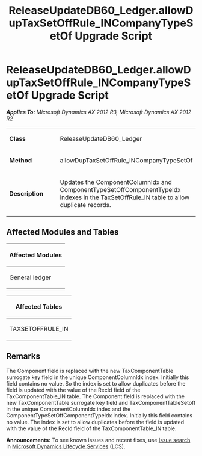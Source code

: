 ﻿---
title: ReleaseUpdateDB60_Ledger.allowDupTaxSetOffRule_INCompanyTypeSetOf Upgrade Script
TOCTitle: ReleaseUpdateDB60_Ledger.allowDupTaxSetOffRule_INCompanyTypeSetOf Upgrade Script
ms:assetid: f7d1d52b-4582-d33f-cf6d-7c47ffee7bbd
ms:mtpsurl: https://msdn.microsoft.com/en-us/library/JJ737617(v=AX.60)
ms:contentKeyID: 49712310
ms.date: 05/18/2015
mtps_version: v=AX.60
---

# ReleaseUpdateDB60\_Ledger.allowDupTaxSetOffRule\_INCompanyTypeSetOf Upgrade Script 


_**Applies To:** Microsoft Dynamics AX 2012 R3, Microsoft Dynamics AX 2012 R2_

<table>
<colgroup>
<col style="width: 50%" />
<col style="width: 50%" />
</colgroup>
<tbody>
<tr class="odd">
<td><p><strong>Class</strong></p></td>
<td><p>ReleaseUpdateDB60_Ledger</p></td>
</tr>
<tr class="even">
<td><p><strong>Method</strong></p></td>
<td><p>allowDupTaxSetOffRule_INCompanyTypeSetOf</p></td>
</tr>
<tr class="odd">
<td><p><strong>Description</strong></p></td>
<td><p>Updates the ComponentColumnIdx and ComponentTypeSetOffComponentTypeIdx indexes in the TaxSetOffRule_IN table to allow duplicate records.</p></td>
</tr>
</tbody>
</table>


## Affected Modules and Tables

<table>
<colgroup>
<col style="width: 100%" />
</colgroup>
<thead>
<tr class="header">
<th><p>Affected Modules</p></th>
</tr>
</thead>
<tbody>
<tr class="odd">
<td><p>General ledger</p></td>
</tr>
</tbody>
</table>


<table>
<colgroup>
<col style="width: 100%" />
</colgroup>
<thead>
<tr class="header">
<th><p>Affected Tables</p></th>
</tr>
</thead>
<tbody>
<tr class="odd">
<td><p>TAXSETOFFRULE_IN</p></td>
</tr>
</tbody>
</table>


## Remarks

The Component field is replaced with the new TaxComponentTable surrogate key field in the unique ComponentColumnIdx index. Initially this field contains no value. So the index is set to allow duplicates before the field is updated with the value of the RecId field of the TaxComponentTable\_IN table. The Component field is replaced with the new TaxComponentTable surrogate key field and TaxComponentTableSetoff in the unique ComponentColumnIdx index and the ComponentTypeSetOffComponentTypeIdx index. Initially this field contains no value. The index is set to allow duplicates before the field is updated with the value of the RecId field of the TaxComponentTable\_IN table.

  
**Announcements:** To see known issues and recent fixes, use [Issue search](http://go.microsoft.com/fwlink/?linkid=389258) in [Microsoft Dynamics Lifecycle Services](http://go.microsoft.com/fwlink/?linkid=306505) (LCS).

